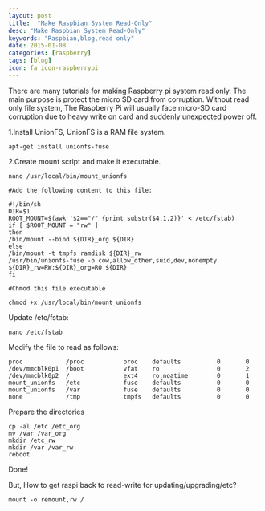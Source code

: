 ```yaml
---
layout: post
title:  "Make Raspbian System Read-Only"
desc: "Make Raspbian System Read-Only"
keywords: "Raspbian,blog,read only"
date: 2015-01-08
categories: [raspberry]
tags: [blog]
icon: fa icon-raspberrypi
---
```


There are many tutorials for making Raspberry pi system read only. The main purpose is protect the micro SD card from corruption. Without read only file system, The Raspberry Pi will usually face micro-SD card corruption due to heavy write on card and suddenly unexpected power off.

1.Install UnionFS, UnionFS is a RAM file system.

```
apt-get install unionfs-fuse
```

2.Create mount script and make it executable.

```
nano /usr/local/bin/mount_unionfs

#Add the following content to this file:

#!/bin/sh
DIR=$1
ROOT_MOUNT=$(awk '$2=="/" {print substr($4,1,2)}' < /etc/fstab)
if [ $ROOT_MOUNT = "rw" ]
then
/bin/mount --bind ${DIR}_org ${DIR}
else
/bin/mount -t tmpfs ramdisk ${DIR}_rw
/usr/bin/unionfs-fuse -o cow,allow_other,suid,dev,nonempty ${DIR}_rw=RW:${DIR}_org=RO ${DIR}
fi

#Chmod this file executable

chmod +x /usr/local/bin/mount_unionfs
```

Update /etc/fstab:

```
nano /etc/fstab
```

Modify the file to read as follows:

```
proc            /proc           proc    defaults          0       0
/dev/mmcblk0p1  /boot           vfat    ro                0       2
/dev/mmcblk0p2  /               ext4    ro,noatime        0       1
mount_unionfs   /etc            fuse    defaults          0       0
mount_unionfs   /var            fuse    defaults          0       0
none            /tmp            tmpfs   defaults          0       0
```

Prepare the directories

```
cp -al /etc /etc_org
mv /var /var_org
mkdir /etc_rw
mkdir /var /var_rw
reboot
```

Done!

But, How to get raspi back to read-write for updating/upgrading/etc?

```
mount -o remount,rw /
```
